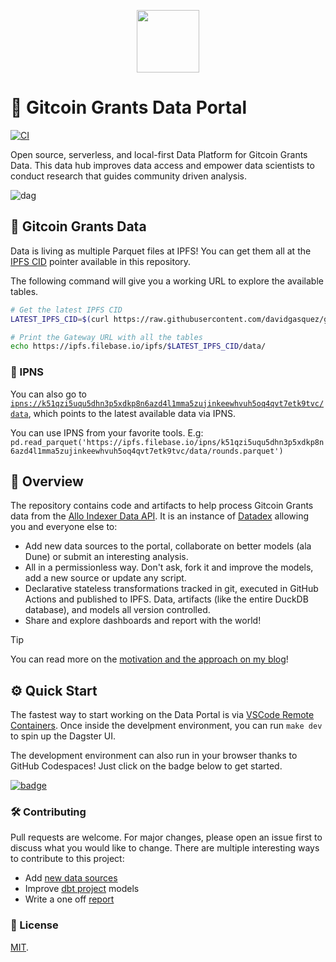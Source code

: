 <p align="center">
<img src="https://user-images.githubusercontent.com/1682202/271937380-10d6e036-5fe4-4ea6-b3b4-8e3001c21289.png" data-canonical-src="https://user-images.githubusercontent.com/1682202/271937380-10d6e036-5fe4-4ea6-b3b4-8e3001c21289.png" width="100" />
</p>

# 🌲 Gitcoin Grants Data Portal

[![CI](https://github.com/davidgasquez/gitcoin-grants-data-portal/actions/workflows/run.yml/badge.svg)](https://github.com/davidgasquez/gitcoin-grants-data-portal/actions/workflows/run.yml)

Open source, serverless, and local-first Data Platform for Gitcoin Grants Data. This data hub improves data access and empower data scientists to conduct research that guides community driven analysis.

![dag](https://github.com/davidgasquez/gitcoin-grants-data-portal/assets/1682202/bca9dcfb-718e-4d73-9576-028f1bfefdde)

## 📂 Gitcoin Grants Data

Data is living as multiple Parquet files at IPFS! You can get them all at the [IPFS CID](https://raw.githubusercontent.com/davidgasquez/gitcoin-grants-data-portal/main/data/IPFS_CID) pointer available in this repository.

The following command will give you a working URL to explore the available tables.

```bash
# Get the latest IPFS CID
LATEST_IPFS_CID=$(curl https://raw.githubusercontent.com/davidgasquez/gitcoin-grants-data-portal/main/data/IPFS_CID)

# Print the Gateway URL with all the tables
echo https://ipfs.filebase.io/ipfs/$LATEST_IPFS_CID/data/
```

### 📌 IPNS

You can also go to [`ipns://k51qzi5uqu5dhn3p5xdkp8n6azd4l1mma5zujinkeewhvuh5oq4qvt7etk9tvc/data`](https://ipfs.filebase.io/ipns/k51qzi5uqu5dhn3p5xdkp8n6azd4l1mma5zujinkeewhvuh5oq4qvt7etk9tvc/data), which points to the latest available data via IPNS.

You can use IPNS from your favorite tools. E.g: `pd.read_parquet('https://ipfs.filebase.io/ipns/k51qzi5uqu5dhn3p5xdkp8n6azd4l1mma5zujinkeewhvuh5oq4qvt7etk9tvc/data/rounds.parquet')`

## 📖 Overview

The repository contains code and artifacts to help process Gitcoin Grants data from the [Allo Indexer Data API](https://indexer-production.fly.dev/data/). It is an instance of [Datadex](https://github.com/davidgasquez/datadex) allowing you and everyone else to:

- Add new data sources to the portal, collaborate on better models (ala Dune) or submit an interesting analysis.
- All in a permissionless way. Don't ask, fork it and improve the models, add a new source or update any script.
- Declarative stateless transformations tracked in git, executed in GitHub Actions and published to IPFS. Data, artifacts (like the entire DuckDB database), and models all version controlled.
- Share and explore dashboards and report with the world!

> [!TIP]
> You can read more on the [motivation and the approach on my blog](https://davidgasquez.github.io/gitcoin-data/)!

## ⚙️ Quick Start

The fastest way to start working on the Data Portal is via [VSCode Remote Containers](https://code.visualstudio.com/docs/remote/containers). Once inside the develpment environment, you can run `make dev` to spin up the Dagster UI.

The development environment can also run in your browser thanks to GitHub Codespaces! Just click on the badge below to get started.

[![badge](https://github.com/codespaces/badge.svg)](https://codespaces.new/davidgasquez/gitcoin-grants-data-portal)

### 🛠️ Contributing

Pull requests are welcome. For major changes, please open an issue first to discuss what you would like to change. There are multiple interesting ways to contribute to this project:

- Add [new data sources](ggdp/assets.py)
- Improve [dbt project](dbt/) models
- Write a one off [report](reports/)

### 📄 License

[MIT](https://choosealicense.com/licenses/mit/).
